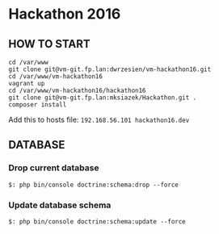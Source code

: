 # Hackathon 2016

## HOW TO START

```
cd /var/www
git clone git@vm-git.fp.lan:dwrzesien/vm-hackathon16.git
cd /var/www/vm-hackathon16
vagrant up
cd /var/www/vm-hackathon16/hackathon16
git clone git@vm-git.fp.lan:mksiazek/Hackathon.git .
composer install
```

Add this to hosts file:
`192.168.56.101 hackathon16.dev`

## DATABASE

### Drop current database

```
$: php bin/console doctrine:schema:drop --force
```

### Update database schema

```
$: php bin/console doctrine:schema:update --force
```